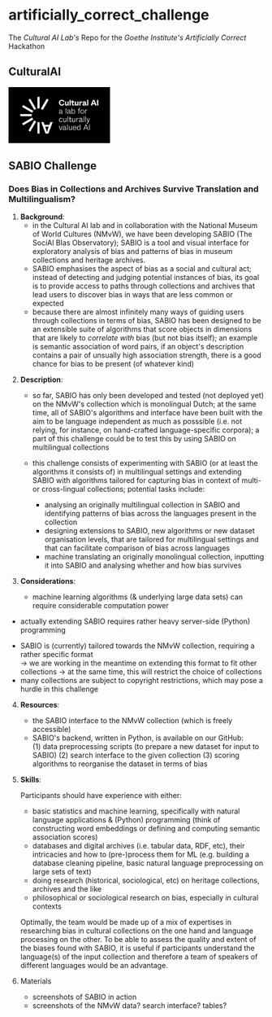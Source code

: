 # artificially_correct_challenge
The _Cultural AI Lab's_ Repo for the _Goethe Institute's_ _Artificially Correct_ Hackathon


## CulturalAI  


<img src="https://github.com/valevo/artificially_correct_challenge/blob/main/logo_white.jpg" alt="CulturalAI Logo" width="200"/>




## SABIO Challenge

### Does Bias in Collections and Archives Survive Translation and Multilingualism?

<!-- In the [Cultural AI Lab](https://www.cultural-ai.nl/) and together with the [National Museum of World Cultures](https://collectie.wereldculturen.nl/), we are developing SABIO (The SociAl BIas Observatory), a tool for exploratory analysis of biases in museum collections and archives. With the help of a suite of machine learning algorithms that work on the textual entries present in a given collection, SABIO allows heritage professionals to  -->





1. **Background**: 
     - in the Cultural AI lab and in collaboration with the National Museum of World Cultures (NMvW), we have been developing SABIO (The SociAl BIas Observatory); SABIO is a tool and visual interface for exploratory analysis of bias and patterns of bias in museum collections and heritage archives. 
     - SABIO emphasises the aspect of bias as a social and cultural act; instead of detecting and judging potential instances of bias, its goal is to provide access to paths through collections and archives that lead users to discover bias in ways that are less common or expected
     - because there are almost infinitely many ways of guiding users through collections in terms of bias, SABIO has been designed to be an extensible suite of algorithms that score objects in dimensions that are likely to _correlate with_ bias (but not bias itself); an example is semantic association of word pairs, if an object's description contains a pair of unsually high association strength, there is a good chance for bias to be present (of whatever kind)



<!-- SABIO is a tool for exploration of bias in collections; it's an extensible suite of algorithms that reorganise collections and thus help navigating them visually; SABIO is meant to be an evolving tool that facilitates discovery of patterns of bias on the hand and that is perpetually updated on the other, resulting in a feedback loop of user and developer  -->




2. **Description**:

   - so far, SABIO has only been developed and tested (not deployed yet) on the NMvW's collection which is monolingual Dutch; at the same time, all of SABIO's algorithms and interface have been built with the aim to be language independent as much as posssible (i.e. not relying, for instance, on hand-crafted language-specific corpora); a part of this challenge could be to test this by using SABIO on multilingual collections
 
   - this challenge consists of experimenting with SABIO (or at least the algorithms it consists of) in multilingual settings and extending SABIO with algorithms tailored for capturing bias in context of multi- or cross-lingual collections; potential tasks include: 
     - analysing an originally multilingual collection in SABIO and identifying patterns of bias across the languages present in the collection
     - designing extensions to SABIO, new algorithms or new dataset organisation levels, that are tailored for multilingual settings and that can facilitate comparison of bias across languages 
     - machine translating an originally monolingual collection, inputting it into SABIO and analysing whether and how bias survives 


3. **Considerations**:
   - machine learning algorithms (& underlying large data sets) can require considerable computation power  
<!--      -> the DHLab can potentially provide some resources -->
   - actually extending SABIO requires rather heavy server-side (Python) programming   
<!--      -> this can be done by us, so that the team members can focus on the content -->
   - SABIO is (currently) tailored towards the NMvW collection, requiring a rather specific format   
     -> we are working in the meantime on extending this format to fit other collections -> at the same time, this will restrict the choice of collections 
   - many collections are subject to copyright restrictions, which may pose a hurdle in this challenge


4. **Resources**:

   - the SABIO interface to the NMvW collection (which is freely accessible)
   - SABIO's backend, written in Python, is available on our GitHub:  
     (1) data preprocessing scripts (to prepare a new dataset for input to SABIO)
     (2) search interface to the given collection
     (3) scoring algorithms to reorganise the dataset in terms of bias

6. **Skills**:

   Participants should have experience with either:
 
     - basic statistics and machine learning, specifically with natural language applications & (Python) programming
       (think of constructing word embeddings or defining and computing semantic association scores)
     - databases and digital archives (i.e. tabular data, RDF, etc), their intricacies and how to (pre-)process them for ML
       (e.g. building a database cleaning pipeline, basic natural language preprocessing on large sets of text)
     - doing research (historical, sociological, etc) on heritage collections, archives and the like
     - philosophical or sociological research on bias, especially in cultural contexts
  
   Optimally, the team would be made up of a mix of expertises in researching bias in cultural collections on the one hand and language processing on the other. 
   To be able to assess the quality and extent of the biases found with SABIO, it is useful if participants understand the language(s) of the input collection and therefore a team of speakers of different languages would be an advantage. 
   
   
7. Materials

     - screenshots of SABIO in action
     - screenshots of the NMvW data? search interface? tables?
 
 
